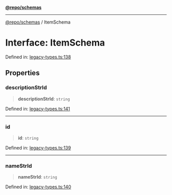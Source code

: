 [**@repo/schemas**](../README.md)

***

[@repo/schemas](../globals.md) / ItemSchema

# Interface: ItemSchema

Defined in: [legacy-types.ts:138](https://github.com/alexqguo/drinking-board-game-v3/blob/319f46e6df50e1a195afdf9748097c1d21edcb71/packages/schemas/src/legacy-types.ts#L138)

## Properties

### descriptionStrId

> **descriptionStrId**: `string`

Defined in: [legacy-types.ts:141](https://github.com/alexqguo/drinking-board-game-v3/blob/319f46e6df50e1a195afdf9748097c1d21edcb71/packages/schemas/src/legacy-types.ts#L141)

***

### id

> **id**: `string`

Defined in: [legacy-types.ts:139](https://github.com/alexqguo/drinking-board-game-v3/blob/319f46e6df50e1a195afdf9748097c1d21edcb71/packages/schemas/src/legacy-types.ts#L139)

***

### nameStrId

> **nameStrId**: `string`

Defined in: [legacy-types.ts:140](https://github.com/alexqguo/drinking-board-game-v3/blob/319f46e6df50e1a195afdf9748097c1d21edcb71/packages/schemas/src/legacy-types.ts#L140)
